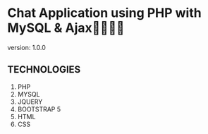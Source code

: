 # Chat Application using PHP with MySQL & Ajax👩‍💻👩‍💻

version: 1.0.0

## TECHNOLOGIES

1. PHP
1. MYSQL
1. JQUERY
1. BOOTSTRAP 5
1. HTML
1. CSS
